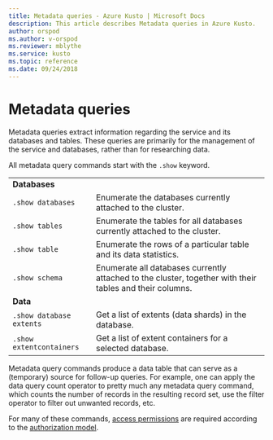 ```yaml
---
title: Metadata queries - Azure Kusto | Microsoft Docs
description: This article describes Metadata queries in Azure Kusto.
author: orspod
ms.author: v-orspod
ms.reviewer: mblythe
ms.service: kusto
ms.topic: reference
ms.date: 09/24/2018
---
```

# Metadata queries

Metadata queries extract information regarding the service and its databases and tables. These queries are primarily for the management of the service and databases, rather than for researching data. 

All metadata query commands start with the `.show` keyword. 

|||
|---|---
|**Databases**|
|`.show databases`| Enumerate the databases currently attached to the cluster. 
|`.show tables` |Enumerate the tables for all databases currently attached to the cluster. 
|`.show table`| Enumerate the rows of a particular table and its data statistics. 
|`.show schema`| Enumerate all databases currently attached to the cluster, together with their tables and their columns. 
| **Data**|
|`.show database extents`| Get a list of extents (data shards) in the database. 
|`.show extentcontainers`| Get a list of extent containers for a selected database. 


Metadata query commands produce a data table that can serve as a (temporary) source for follow-up queries. For example, one can apply the data query count operator to pretty much any metadata query command, which counts the number of records in the resulting record set, use the filter operator to filter out unwanted records, etc.

For many of these commands, [access permissions](https://kusdoc2.azurewebsites.net/docs/controlCommands/permissions.html) are required according to the [authorization model](https://kusdoc2.azurewebsites.net/docs/concepts/principal-roles.html).